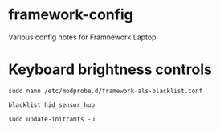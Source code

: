 # framework-config
Various config notes for Framnework Laptop

# Keyboard brightness controls

```
sudo nano /etc/modprobe.d/framework-als-blacklist.conf
```
```
blacklist hid_sensor_hub
```
```
sudo update-initramfs -u
```
